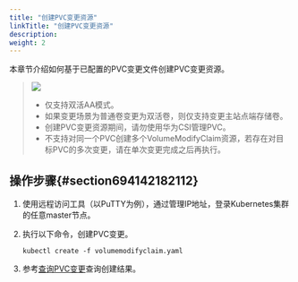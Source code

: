 ```yaml
---
title: "创建PVC变更资源"
linkTitle: "创建PVC变更资源"
description: 
weight: 2
---
```


本章节介绍如何基于已配置的PVC变更文件创建PVC变更资源。

>![](/css-docs/public_sys-resources/zh-cn/icon-note.gif)  
>-   仅支持双活AA模式。
>-   如果变更场景为普通卷变更为双活卷，则仅支持变更主站点端存储卷。
>-   创建PVC变更资源期间，请勿使用华为CSI管理PVC。
>-   不支持对同一个PVC创建多个VolumeModifyClaim资源，若存在对目标PVC的多次变更，请在单次变更完成之后再执行。

## 操作步骤{#section694142182112}

1.  使用远程访问工具（以PuTTY为例），通过管理IP地址，登录Kubernetes集群的任意master节点。
2.  执行以下命令，创建PVC变更。

    ```
    kubectl create -f volumemodifyclaim.yaml 
    ```

3.  参考[查询PVC变更](/v4.5.0/advanced-features/pvc-change/configuring-pvc-changes/querying-a-pvc-change)查询创建结果。


